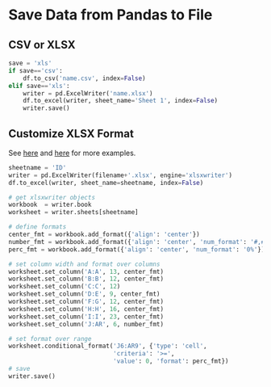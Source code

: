 # Save Data from Pandas to File

## CSV or XLSX
```python
save = 'xls'
if save=='csv':
    df.to_csv('name.csv', index=False)
elif save=='xls':
    writer = pd.ExcelWriter('name.xlsx')
    df.to_excel(writer, sheet_name='Sheet 1', index=False)
    writer.save()
```

## Customize XLSX Format

See [here](http://xlsxwriter.readthedocs.io/example_pandas_column_formats.html) and [here](http://pbpython.com/improve-pandas-excel-output.html) for more examples.

```python
sheetname = 'ID'
writer = pd.ExcelWriter(filename+'.xlsx', engine='xlsxwriter')
df.to_excel(writer, sheet_name=sheetname, index=False)

# get xlsxwriter objects
workbook  = writer.book
worksheet = writer.sheets[sheetname]

# define formats
center_fmt = workbook.add_format({'align': 'center'})
number_fmt = workbook.add_format({'align': 'center', 'num_format': '#,##0.000'})
perc_fmt = workbook.add_format({'align': 'center', 'num_format': '0%'})

# set column width and format over columns
worksheet.set_column('A:A', 13, center_fmt)
worksheet.set_column('B:B', 12, center_fmt)
worksheet.set_column('C:C', 12)
worksheet.set_column('D:E', 9, center_fmt)
worksheet.set_column('F:G', 12, center_fmt)
worksheet.set_column('H:H', 16, center_fmt)
worksheet.set_column('I:I', 23, center_fmt)
worksheet.set_column('J:AR', 6, number_fmt)

# set format over range
worksheet.conditional_format('J6:AR9', {'type': 'cell',
                             'criteria': '>=',
                             'value': 0, 'format': perc_fmt})
# save
writer.save()
```
